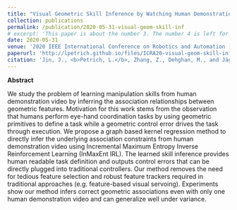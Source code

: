 ```yaml
---
title: "Visual Geometric Skill Inference by Watching Human Demonstration."
collection: publications
permalink: /publication/2020-05-31-visual-geom-skill-inf
# excerpt: 'This paper is about the number 3. The number 4 is left for future work.'
date: 2020-05-31
venue: '2020 IEEE International Conference on Robotics and Automation (ICRA)'
paperurl: 'http://lpetrich.github.io/files/ICRA20-visual-geom-skill-inf.pdf'
citation: 'Jin, J., <b>Petrich, L.</b>, Zhang, Z., Dehghan, M., and Jägersand, M. (2019). &quot;Robot eye-hand coordination learning by watching human demonstrations: a task function approximation approach.&quot; In <i>2019 IEEE International Conference on Robotics and Automation (ICRA)</i>, pp. 6624-6630.'
---
```


**Abstract**

We study the problem of learning manipulation skills from human demonstration video by inferring the association relationships between geometric features. Motivation for this work stems from the observation that humans perform eye-hand coordination tasks by using geometric primitives to define a task while a geometric control error drives the task through execution. We propose a graph based kernel regression method to directly infer the underlying association constraints from human demonstration video using Incremental Maximum Entropy Inverse Reinforcement Learning (InMaxEnt IRL). The learned skill inference provides human readable task definition and outputs control errors that can be directly plugged into traditional controllers. Our method removes the need for tedious feature selection and robust feature trackers required in traditional approaches (e.g. feature-based visual servoing). Experiments show our method infers correct geometric associations even with only one human demonstration video and can generalize well under variance.
